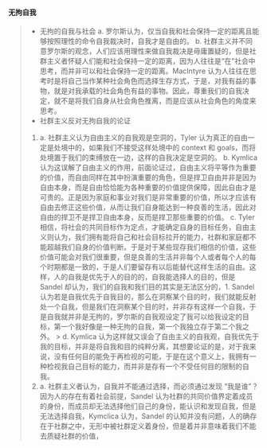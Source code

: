#### 无拘自我

> * 无拘的自我与社会
>a. 罗尔斯认为，仅当自我和社会保持一定的距离且能够按照理性的命令自我裁决时，自我才是自由的。
>b. 社群主义并不同意罗尔斯的观念，人们应该用理性来做自我裁决是毋庸置疑的，但是社群主义者怀疑人们能和社会保持一定的距离，因为人往往是“在”社会中思考，而并非可以和社会保持一定的距离。MacIntyre 认为人往往在思考时是将自己当作某种社会角色而选择生存方式，于是，对我有益的事物，就是对我承载的社会角色有益的事物。因此，尊重我们的自我决定，就不是将我们自身从社会角色推离，而是应该从社会角色的角度来思考。
> * 社群主义反对无拘自我的论证
> 1. a. 社群主义认为自由主义的自我观是空洞的，Tyler 认为真正的自由一定是处境中的，如果我们不接受这样处境中的 context 和 goals，而将处境置于我们的束缚放在一边，这样的自我决定是空洞的。
> b. Kymlica 认为这误解了自由主义的作用，前面论证过，自由主义将平等作为重要的价值，而自由同样在其中扮演重要的角色，但是捍卫自由并非是因为自由本身，而是自由恰恰能为各种重要的价值提供保障，因此自由才是可贵的。正是因为家庭和事业对我们是非常重要的价值，所以才应该有自由去修正这些价值，从而让我们自身能达到一种良善的生活，因此对自由的捍卫不是捍卫自由本身，反而是捍卫那些重要的价值。
> c. Tyler 相信，将社会的共同目标作为定点，才能确定自身的目标任务，自由主义则认为，我们拥有能将自己和社会目标拉开的能力，社群和家庭都不能超越我们自身的价值判断。于是对于某些现存我们相信的价值，这些价值可能会对我们很重要，但是良善的生活并非每个人或者每个人的每个时期都是一致的，于是人们要留存有以后能替代这样生活的自由。这样，人的自我是优先于人的目的的，自我能选择人的目的，但是 Sandel 却认为，我们的自我和我们目的其实是无法区分的，1. Sandel 认为若是自我优先于自我目的，那么在洞察某个目的时，我们就能反射处一个自我，但是我们在洞察某个目的时，并非存有这样一个自我，于是自我就并非是无拘的，罗尔斯的自我观设定了我可以给我设定的目标，第一个我好像是一种无拘的自我，第一个我独立存于第二个我之外。      > d. Kymlica 认为这样就又误会了自由主义的自我观，自我优先于我的目标，并非是将自我和目的纯粹分离，其想要论证的是，对于我来说，没有任何目的能免于再检视的可能，于是在这个意义上，我拥有一种检视我自己目标的能力，而并非是存有一个不受任何目的限制的自我。
> 2. a. 社群主义者认为，自我并不能通过选择，而必须通过发现 “我是谁”？因为人的存在有着社会前提，Sandel 认为社群的共同价值界定着成员的身份，而成员却无法选择他们自己的身份，能认识和发现自我，但是无法选择自我，Kymclica 认为，Sandel 的认知并没有问题，人的确存在于社群之中，无形中被社群定义着身份，但是着并非意味着我们不能去质疑社群的价值，
